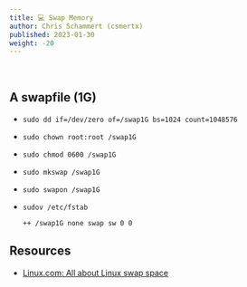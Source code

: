 ```yaml
---
title: 💻 Swap Memory
author: Chris Schammert (csmertx)
published: 2023-01-30
weight: -20
---
```


<br />

## A swapfile (1G)

- ```sudo dd if=/dev/zero of=/swap1G bs=1024 count=1048576```

- ```sudo chown root:root /swap1G```

- ```sudo chmod 0600 /swap1G```

- ```sudo mkswap /swap1G```

- ```sudo swapon /swap1G```

- ```sudov /etc/fstab```

    ```
    ++ /swap1G none swap sw 0 0
    ```

## Resources

- [Linux.com: All about Linux swap space](https://www.linux.com/news/all-about-linux-swap-space/)

